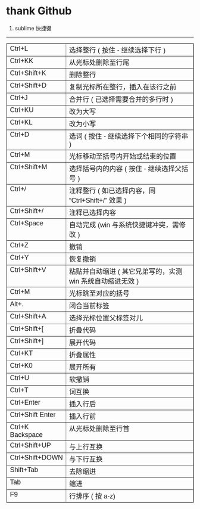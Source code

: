 thank Github
===================

 1. sublime 快捷键 
-------------------
<table cellspacing="0" cellpadding="0" border="1" style="word-wrap:break-word; empty-cells:show; border-collapse:collapse">
	<tbody style="word-wrap:break-word">
		<tr style="word-wrap:break-word">
			<td width="114" valign="top" style="word-wrap:break-word">
				<p style="word-wrap:break-word; margin-top:0px; margin-bottom:0px; padding-top:0px; padding-bottom:0px">
					<span style="word-wrap:break-word">
						<span lang="EN-US" style="word-wrap:break-word">
							<span style="font-family:Arial; font-size:18px; word-wrap:break-word">Ctrl+L</span>
						</span>
					</span>
				</p>
			</td>
			<td width="454" valign="top" style="word-wrap:break-word">
				<p style="word-wrap:break-word; margin-top:0px; margin-bottom:0px; padding-top:0px; padding-bottom:0px">
					<span style="font-family:Arial; font-size:18px; word-wrap:break-word">
						<span style="word-wrap:break-word">
							<span style="word-wrap:break-word">选择整行</span>
							<span lang="EN-US" style="word-wrap:break-word">(</span>
							<span style="word-wrap:break-word">按住</span>
							<span lang="EN-US" style="word-wrap:break-word">-</span>
							<span style="word-wrap:break-word">继续选择下行</span>
							<span lang="EN-US" style="word-wrap:break-word">)</span>
						</span>
					</span>
				</p>
			</td>
		</tr>
		<tr style="word-wrap:break-word">
			<td width="114" valign="top" style="word-wrap:break-word">
				<p style="word-wrap:break-word; margin-top:0px; margin-bottom:0px; padding-top:0px; padding-bottom:0px">
					<span style="word-wrap:break-word">
						<span lang="EN-US" style="word-wrap:break-word">
							<span style="font-family:Arial; font-size:18px; word-wrap:break-word">Ctrl+KK</span>
						</span>
					</span>
				</p>
			</td>
			<td width="454" valign="top" style="word-wrap:break-word">
				<p style="word-wrap:break-word; margin-top:0px; margin-bottom:0px; padding-top:0px; padding-bottom:0px">
					<span style="word-wrap:break-word">
						<span style="font-family:Arial; font-size:18px; word-wrap:break-word">从光标处删除至行尾</span>
					</span>
				</p>
			</td>
		</tr>
		<tr style="word-wrap:break-word">
			<td width="114" valign="top" style="word-wrap:break-word">
				<p style="word-wrap:break-word; margin-top:0px; margin-bottom:0px; padding-top:0px; padding-bottom:0px">
					<span style="word-wrap:break-word">
						<span lang="EN-US" style="word-wrap:break-word">
							<span style="font-family:Arial; font-size:18px; word-wrap:break-word">Ctrl+Shift+K</span>
						</span>
					</span>
				</p>
			</td>
			<td width="454" valign="top" style="word-wrap:break-word">
				<p style="word-wrap:break-word; margin-top:0px; margin-bottom:0px; padding-top:0px; padding-bottom:0px">
					<span style="word-wrap:break-word">
						<span style="font-family:Arial; font-size:18px; word-wrap:break-word">删除整行</span>
					</span>
				</p>
			</td>
		</tr>
		<tr style="word-wrap:break-word">
			<td width="114" valign="top" style="word-wrap:break-word">
				<p style="word-wrap:break-word; margin-top:0px; margin-bottom:0px; padding-top:0px; padding-bottom:0px">
					<span style="word-wrap:break-word">
						<span lang="EN-US" style="word-wrap:break-word">
							<span style="font-family:Arial; font-size:18px; word-wrap:break-word">Ctrl+Shift+D</span>
						</span>
					</span>
				</p>
			</td>
			<td width="454" valign="top" style="word-wrap:break-word">
				<p style="word-wrap:break-word; margin-top:0px; margin-bottom:0px; padding-top:0px; padding-bottom:0px">
					<span style="word-wrap:break-word">
						<span style="font-family:Arial; font-size:18px; word-wrap:break-word">复制光标所在整行，插入在该行之前</span>
					</span>
				</p>
			</td>
		</tr>
		<tr style="word-wrap:break-word">
			<td width="114" valign="top" style="word-wrap:break-word">
				<p style="word-wrap:break-word; margin-top:0px; margin-bottom:0px; padding-top:0px; padding-bottom:0px">
					<span style="word-wrap:break-word">
						<span lang="EN-US" style="word-wrap:break-word">
							<span style="font-family:Arial; font-size:18px; word-wrap:break-word">Ctrl+J</span>
						</span>
					</span>
				</p>
			</td>
			<td width="454" valign="top" style="word-wrap:break-word">
				<p style="word-wrap:break-word; margin-top:0px; margin-bottom:0px; padding-top:0px; padding-bottom:0px">
					<span style="font-family:Arial; font-size:18px; word-wrap:break-word">
						<span style="word-wrap:break-word">合并行</span>
						<span lang="EN-US" style="word-wrap:break-word">(</span>
						<span style="word-wrap:break-word">已选择需要合并的多行时</span>
						<span lang="EN-US" style="word-wrap:break-word">)</span>
					</span>
				</p>
			</td>
		</tr>
		<tr style="word-wrap:break-word">
			<td width="114" valign="top" style="word-wrap:break-word">
				<p style="word-wrap:break-word; margin-top:0px; margin-bottom:0px; padding-top:0px; padding-bottom:0px">
					<span style="word-wrap:break-word">
						<span lang="EN-US" style="word-wrap:break-word">
							<span style="font-family:Arial; font-size:18px; word-wrap:break-word">Ctrl+KU</span>
						</span>
					</span>
				</p>
			</td>
			<td width="454" valign="top" style="word-wrap:break-word">
				<p style="word-wrap:break-word; margin-top:0px; margin-bottom:0px; padding-top:0px; padding-bottom:0px">
					<span style="word-wrap:break-word">
						<span style="font-family:Arial; font-size:18px; word-wrap:break-word">改为大写</span>
					</span>
				</p>
			</td>
		</tr>
		<tr style="word-wrap:break-word">
			<td width="114" valign="top" style="word-wrap:break-word">
				<p style="word-wrap:break-word; margin-top:0px; margin-bottom:0px; padding-top:0px; padding-bottom:0px">
					<span style="word-wrap:break-word">
						<span lang="EN-US" style="word-wrap:break-word">
							<span style="font-family:Arial; font-size:18px; word-wrap:break-word">Ctrl+KL</span>
						</span>
					</span>
				</p>
			</td>
			<td width="454" valign="top" style="word-wrap:break-word">
				<p style="word-wrap:break-word; margin-top:0px; margin-bottom:0px; padding-top:0px; padding-bottom:0px">
					<span style="word-wrap:break-word">
						<span style="font-family:Arial; font-size:18px; word-wrap:break-word">改为小写</span>
					</span>
				</p>
			</td>
		</tr>
		<tr style="word-wrap:break-word">
			<td width="114" valign="top" style="word-wrap:break-word">
				<p style="word-wrap:break-word; margin-top:0px; margin-bottom:0px; padding-top:0px; padding-bottom:0px">
					<span style="word-wrap:break-word">
						<span lang="EN-US" style="word-wrap:break-word">
							<span style="font-family:Arial; font-size:18px; word-wrap:break-word">Ctrl+D</span>
						</span>
					</span>
				</p>
			</td>
			<td width="454" valign="top" style="word-wrap:break-word">
				<p style="word-wrap:break-word; margin-top:0px; margin-bottom:0px; padding-top:0px; padding-bottom:0px">
					<span style="font-family:Arial; font-size:18px; word-wrap:break-word">
						<span style="word-wrap:break-word">选词</span>
						<span lang="EN-US" style="word-wrap:break-word">(</span>
						<span style="word-wrap:break-word">按住</span>
						<span lang="EN-US" style="word-wrap:break-word">-</span>
						<span style="word-wrap:break-word">继续选择下个相同的字符串</span>
						<span lang="EN-US" style="word-wrap:break-word">)</span>
					</span>
				</p>
			</td>
		</tr>
		<tr style="word-wrap:break-word">
			<td width="114" valign="top" style="word-wrap:break-word">
				<p style="word-wrap:break-word; margin-top:0px; margin-bottom:0px; padding-top:0px; padding-bottom:0px">
					<span style="word-wrap:break-word">
						<span lang="EN-US" style="word-wrap:break-word">
							<span style="font-family:Arial; font-size:18px; word-wrap:break-word">Ctrl+M</span>
						</span>
					</span>
				</p>
			</td>
			<td width="454" valign="top" style="word-wrap:break-word">
				<p style="word-wrap:break-word; margin-top:0px; margin-bottom:0px; padding-top:0px; padding-bottom:0px">
					<span style="word-wrap:break-word">
						<span style="font-family:Arial; font-size:18px; word-wrap:break-word">光标移动至括号内开始或结束的位置</span>
					</span>
				</p>
			</td>
		</tr>
		<tr style="word-wrap:break-word">
			<td width="114" valign="top" style="word-wrap:break-word">
				<p style="word-wrap:break-word; margin-top:0px; margin-bottom:0px; padding-top:0px; padding-bottom:0px">
					<span style="word-wrap:break-word">
						<span lang="EN-US" style="word-wrap:break-word">
							<span style="font-family:Arial; font-size:18px; word-wrap:break-word">Ctrl+Shift+M</span>
						</span>
					</span>
				</p>
			</td>
			<td width="454" valign="top" style="word-wrap:break-word">
				<p style="word-wrap:break-word; margin-top:0px; margin-bottom:0px; padding-top:0px; padding-bottom:0px">
					<span style="font-family:Arial; font-size:18px; word-wrap:break-word">
						<span style="word-wrap:break-word">选择括号内的内容</span>
						<span lang="EN-US" style="word-wrap:break-word">(</span>
						<span style="word-wrap:break-word">按住</span>
						<span lang="EN-US" style="word-wrap:break-word">-</span>
						<span style="word-wrap:break-word">继续选择父括号</span>
						<span lang="EN-US" style="word-wrap:break-word">)</span>
					</span>
				</p>
			</td>
		</tr>
		<tr style="word-wrap:break-word">
			<td width="114" valign="top" style="word-wrap:break-word">
				<p style="word-wrap:break-word; margin-top:0px; margin-bottom:0px; padding-top:0px; padding-bottom:0px">
					<span style="word-wrap:break-word">
						<span lang="EN-US" style="word-wrap:break-word">
							<span style="font-family:Arial; font-size:18px; word-wrap:break-word">Ctrl+/</span>
						</span>
					</span>
				</p>
			</td>
			<td width="454" valign="top" style="word-wrap:break-word">
				<p style="word-wrap:break-word; margin-top:0px; margin-bottom:0px; padding-top:0px; padding-bottom:0px">
					<span style="font-family:Arial; font-size:18px; word-wrap:break-word">
						<span style="word-wrap:break-word">注释整行</span>
						<span lang="EN-US" style="word-wrap:break-word">(</span>
						<span style="word-wrap:break-word">如已选择内容，同</span>
						<span lang="EN-US" style="word-wrap:break-word">“Ctrl+Shift+/”</span>
						<span style="word-wrap:break-word">效果</span>
						<span lang="EN-US" style="word-wrap:break-word">)</span>
					</span>
				</p>
			</td>
		</tr>
		<tr style="word-wrap:break-word">
			<td width="114" valign="top" style="word-wrap:break-word">
				<p style="word-wrap:break-word; margin-top:0px; margin-bottom:0px; padding-top:0px; padding-bottom:0px">
					<span style="word-wrap:break-word">
						<span lang="EN-US" style="word-wrap:break-word">
							<span style="font-family:Arial; font-size:18px; word-wrap:break-word">Ctrl+Shift+/</span>
						</span>
					</span>
				</p>
			</td>
			<td width="454" valign="top" style="word-wrap:break-word">
				<p style="word-wrap:break-word; margin-top:0px; margin-bottom:0px; padding-top:0px; padding-bottom:0px">
					<span style="word-wrap:break-word">
						<span style="font-family:Arial; font-size:18px; word-wrap:break-word">注释已选择内容</span>
					</span>
				</p>
			</td>
		</tr>
		<tr style="word-wrap:break-word">
			<td width="114" valign="top" style="word-wrap:break-word">
				<p style="word-wrap:break-word; margin-top:0px; margin-bottom:0px; padding-top:0px; padding-bottom:0px">
					<span style="word-wrap:break-word">
						<span lang="EN-US" style="word-wrap:break-word">
							<span style="font-family:Arial; font-size:18px; word-wrap:break-word">Ctrl+Space</span>
						</span>
					</span>
				</p>
			</td>
			<td width="454" valign="top" style="word-wrap:break-word">
				<p style="word-wrap:break-word; margin-top:0px; margin-bottom:0px; padding-top:0px; padding-bottom:0px">
					<span style="font-family:Arial; font-size:18px; word-wrap:break-word">
						<span style="word-wrap:break-word">自动完成</span>
						<span lang="EN-US" style="word-wrap:break-word">(win</span>
						<span style="word-wrap:break-word">与系统快捷键冲突，需修改</span>
						<span lang="EN-US" style="word-wrap:break-word">)</span>
					</span>
				</p>
			</td>
		</tr>
		<tr style="word-wrap:break-word">
			<td width="114" valign="top" style="word-wrap:break-word">
				<p style="word-wrap:break-word; margin-top:0px; margin-bottom:0px; padding-top:0px; padding-bottom:0px">
					<span style="word-wrap:break-word">
						<span lang="EN-US" style="word-wrap:break-word">
							<span style="font-family:Arial; font-size:18px; word-wrap:break-word">Ctrl+Z</span>
						</span>
					</span>
				</p>
			</td>
			<td width="454" valign="top" style="word-wrap:break-word">
				<p style="word-wrap:break-word; margin-top:0px; margin-bottom:0px; padding-top:0px; padding-bottom:0px">
					<span style="word-wrap:break-word">
						<span style="font-family:Arial; font-size:18px; word-wrap:break-word">撤销</span>
					</span>
				</p>
			</td>
		</tr>
		<tr style="word-wrap:break-word">
			<td width="114" valign="top" style="word-wrap:break-word">
				<p style="word-wrap:break-word; margin-top:0px; margin-bottom:0px; padding-top:0px; padding-bottom:0px">
					<span style="word-wrap:break-word">
						<span lang="EN-US" style="word-wrap:break-word">
							<span style="font-family:Arial; font-size:18px; word-wrap:break-word">Ctrl+Y</span>
						</span>
					</span>
				</p>
			</td>
			<td width="454" valign="top" style="word-wrap:break-word">
				<p style="word-wrap:break-word; margin-top:0px; margin-bottom:0px; padding-top:0px; padding-bottom:0px">
					<span style="word-wrap:break-word">
						<span style="font-family:Arial; font-size:18px; word-wrap:break-word">恢复撤销</span>
					</span>
				</p>
			</td>
		</tr>
		<tr style="word-wrap:break-word">
			<td width="114" valign="top" style="word-wrap:break-word">
				<p style="word-wrap:break-word; margin-top:0px; margin-bottom:0px; padding-top:0px; padding-bottom:0px">
					<span style="word-wrap:break-word">
						<span lang="EN-US" style="word-wrap:break-word">
							<span style="font-family:Arial; font-size:18px; word-wrap:break-word">Ctrl+Shift+V</span>
						</span>
					</span>
				</p>
			</td>
			<td width="454" valign="top" style="word-wrap:break-word">
				<p style="word-wrap:break-word; margin-top:0px; margin-bottom:0px; padding-top:0px; padding-bottom:0px">
					<span style="font-family:Arial; font-size:18px; word-wrap:break-word">
						<span style="word-wrap:break-word">粘贴并自动缩进</span>
						<span lang="EN-US" style="word-wrap:break-word">(</span>
						<span style="word-wrap:break-word">其它兄弟写的，实测</span>
						<span lang="EN-US" style="word-wrap:break-word">win</span>
						<span style="word-wrap:break-word">系统自动缩进无效</span>
						<span lang="EN-US" style="word-wrap:break-word">)</span>
					</span>
				</p>
			</td>
		</tr>
		<tr style="word-wrap:break-word">
			<td width="114" valign="top" style="word-wrap:break-word">
				<p style="word-wrap:break-word; margin-top:0px; margin-bottom:0px; padding-top:0px; padding-bottom:0px">
					<span style="word-wrap:break-word">
						<span lang="EN-US" style="word-wrap:break-word">
							<span style="font-family:Arial; font-size:18px; word-wrap:break-word">Ctrl+M</span>
						</span>
					</span>
				</p>
			</td>
			<td width="454" valign="top" style="word-wrap:break-word">
				<p style="word-wrap:break-word; margin-top:0px; margin-bottom:0px; padding-top:0px; padding-bottom:0px">
					<span style="word-wrap:break-word">
						<span style="font-family:Arial; font-size:18px; word-wrap:break-word">光标跳至对应的括号</span>
					</span>
				</p>
			</td>
		</tr>
		<tr style="word-wrap:break-word">
			<td width="114" valign="top" style="word-wrap:break-word">
				<p style="word-wrap:break-word; margin-top:0px; margin-bottom:0px; padding-top:0px; padding-bottom:0px">
					<span style="word-wrap:break-word">
						<span lang="EN-US" style="word-wrap:break-word">
							<span style="font-family:Arial; font-size:18px; word-wrap:break-word">Alt+.</span>
						</span>
					</span>
				</p>
			</td>
			<td width="454" valign="top" style="word-wrap:break-word">
				<p style="word-wrap:break-word; margin-top:0px; margin-bottom:0px; padding-top:0px; padding-bottom:0px">
					<span style="word-wrap:break-word">
						<span style="font-family:Arial; font-size:18px; word-wrap:break-word">闭合当前标签</span>
					</span>
				</p>
			</td>
		</tr>
		<tr style="word-wrap:break-word">
			<td width="114" valign="top" style="word-wrap:break-word">
				<p style="word-wrap:break-word; margin-top:0px; margin-bottom:0px; padding-top:0px; padding-bottom:0px">
					<span style="word-wrap:break-word">
						<span lang="EN-US" style="word-wrap:break-word">
							<span style="font-family:Arial; font-size:18px; word-wrap:break-word">Ctrl+Shift+A</span>
						</span>
					</span>
				</p>
			</td>
			<td width="454" valign="top" style="word-wrap:break-word">
				<p style="word-wrap:break-word; margin-top:0px; margin-bottom:0px; padding-top:0px; padding-bottom:0px">
					<span style="word-wrap:break-word">
						<span style="font-family:Arial; font-size:18px; word-wrap:break-word">选择光标位置父标签对儿</span>
					</span>
				</p>
			</td>
		</tr>
		<tr style="word-wrap:break-word">
			<td width="114" valign="top" style="word-wrap:break-word">
				<p style="word-wrap:break-word; margin-top:0px; margin-bottom:0px; padding-top:0px; padding-bottom:0px">
					<span style="word-wrap:break-word">
						<span lang="EN-US" style="word-wrap:break-word">
							<span style="font-family:Arial; font-size:18px; word-wrap:break-word">Ctrl+Shift+[</span>
						</span>
					</span>
				</p>
			</td>
			<td width="454" valign="top" style="word-wrap:break-word">
				<p style="word-wrap:break-word; margin-top:0px; margin-bottom:0px; padding-top:0px; padding-bottom:0px">
					<span style="word-wrap:break-word">
						<span style="font-family:Arial; font-size:18px; word-wrap:break-word">折叠代码</span>
					</span>
				</p>
			</td>
		</tr>
		<tr style="word-wrap:break-word">
			<td width="114" valign="top" style="word-wrap:break-word">
				<p style="word-wrap:break-word; margin-top:0px; margin-bottom:0px; padding-top:0px; padding-bottom:0px">
					<span style="word-wrap:break-word">
						<span lang="EN-US" style="word-wrap:break-word">
							<span style="font-family:Arial; font-size:18px; word-wrap:break-word">Ctrl+Shift+]</span>
						</span>
					</span>
				</p>
			</td>
			<td width="454" valign="top" style="word-wrap:break-word">
				<p style="word-wrap:break-word; margin-top:0px; margin-bottom:0px; padding-top:0px; padding-bottom:0px">
					<span style="word-wrap:break-word">
						<span style="font-family:Arial; font-size:18px; word-wrap:break-word">展开代码</span>
					</span>
				</p>
			</td>
		</tr>
		<tr style="word-wrap:break-word">
			<td width="114" valign="top" style="word-wrap:break-word">
				<p style="word-wrap:break-word; margin-top:0px; margin-bottom:0px; padding-top:0px; padding-bottom:0px">
					<span style="word-wrap:break-word">
						<span lang="EN-US" style="word-wrap:break-word">
							<span style="font-family:Arial; font-size:18px; word-wrap:break-word">Ctrl+KT</span>
						</span>
					</span>
				</p>
			</td>
			<td width="454" valign="top" style="word-wrap:break-word">
				<p style="word-wrap:break-word; margin-top:0px; margin-bottom:0px; padding-top:0px; padding-bottom:0px">
					<span style="word-wrap:break-word">
						<span style="font-family:Arial; font-size:18px; word-wrap:break-word">折叠属性</span>
					</span>
				</p>
			</td>
		</tr>
		<tr style="word-wrap:break-word">
			<td width="114" valign="top" style="word-wrap:break-word">
				<p style="word-wrap:break-word; margin-top:0px; margin-bottom:0px; padding-top:0px; padding-bottom:0px">
					<span style="word-wrap:break-word">
						<span lang="EN-US" style="word-wrap:break-word">
							<span style="font-family:Arial; font-size:18px; word-wrap:break-word">Ctrl+K0</span>
						</span>
					</span>
				</p>
			</td>
			<td width="454" valign="top" style="word-wrap:break-word">
				<p style="word-wrap:break-word; margin-top:0px; margin-bottom:0px; padding-top:0px; padding-bottom:0px">
					<span style="word-wrap:break-word">
						<span style="font-family:Arial; font-size:18px; word-wrap:break-word">展开所有</span>
					</span>
				</p>
			</td>
		</tr>
		<tr style="word-wrap:break-word">
			<td width="114" valign="top" style="word-wrap:break-word">
				<p style="word-wrap:break-word; margin-top:0px; margin-bottom:0px; padding-top:0px; padding-bottom:0px">
					<span style="word-wrap:break-word">
						<span lang="EN-US" style="word-wrap:break-word">
							<span style="font-family:Arial; font-size:18px; word-wrap:break-word">Ctrl+U</span>
						</span>
					</span>
				</p>
			</td>
			<td width="454" valign="top" style="word-wrap:break-word">
				<p style="word-wrap:break-word; margin-top:0px; margin-bottom:0px; padding-top:0px; padding-bottom:0px">
					<span style="word-wrap:break-word">
						<span style="font-family:Arial; font-size:18px; word-wrap:break-word">软撤销</span>
					</span>
				</p>
			</td>
		</tr>
		<tr style="word-wrap:break-word">
			<td width="114" valign="top" style="word-wrap:break-word">
				<p style="word-wrap:break-word; margin-top:0px; margin-bottom:0px; padding-top:0px; padding-bottom:0px">
					<span style="word-wrap:break-word">
						<span lang="EN-US" style="word-wrap:break-word">
							<span style="font-family:Arial; font-size:18px; word-wrap:break-word">Ctrl+T</span>
						</span>
					</span>
				</p>
			</td>
			<td width="454" valign="top" style="word-wrap:break-word">
				<p style="word-wrap:break-word; margin-top:0px; margin-bottom:0px; padding-top:0px; padding-bottom:0px">
					<span style="word-wrap:break-word">
						<span style="font-family:Arial; font-size:18px; word-wrap:break-word">词互换</span>
					</span>
				</p>
			</td>
		</tr>
		<tr style="word-wrap:break-word">
			<td width="114" valign="top" style="word-wrap:break-word">
				<p style="word-wrap:break-word; margin-top:0px; margin-bottom:0px; padding-top:0px; padding-bottom:0px">
					<span style="word-wrap:break-word">
						<span lang="EN-US" style="word-wrap:break-word">
							<span style="font-family:Arial; font-size:18px; word-wrap:break-word">Ctrl+Enter</span>
						</span>
					</span>
				</p>
			</td>
			<td width="454" valign="top" style="word-wrap:break-word">
				<p style="word-wrap:break-word; margin-top:0px; margin-bottom:0px; padding-top:0px; padding-bottom:0px">
					<span style="word-wrap:break-word">
						<span style="font-family:Arial; font-size:18px; word-wrap:break-word">插入行后</span>
					</span>
				</p>
			</td>
		</tr>
		<tr style="word-wrap:break-word">
			<td width="114" valign="top" style="word-wrap:break-word">
				<p style="word-wrap:break-word; margin-top:0px; margin-bottom:0px; padding-top:0px; padding-bottom:0px">
					<span style="word-wrap:break-word">
						<span lang="EN-US" style="word-wrap:break-word">
							<span style="font-family:Arial; font-size:18px; word-wrap:break-word">Ctrl+Shift Enter</span>
						</span>
					</span>
				</p>
			</td>
			<td width="454" valign="top" style="word-wrap:break-word">
				<p style="word-wrap:break-word; margin-top:0px; margin-bottom:0px; padding-top:0px; padding-bottom:0px">
					<span style="word-wrap:break-word">
						<span style="font-family:Arial; font-size:18px; word-wrap:break-word">插入行前</span>
					</span>
				</p>
			</td>
		</tr>
		<tr style="word-wrap:break-word">
			<td width="114" valign="top" style="word-wrap:break-word">
				<p style="word-wrap:break-word; margin-top:0px; margin-bottom:0px; padding-top:0px; padding-bottom:0px">
					<span style="word-wrap:break-word">
						<span lang="EN-US" style="word-wrap:break-word">
							<span style="font-family:Arial; font-size:18px; word-wrap:break-word">Ctrl+K Backspace</span>
						</span>
					</span>
				</p>
			</td>
			<td width="454" valign="top" style="word-wrap:break-word">
				<p style="word-wrap:break-word; margin-top:0px; margin-bottom:0px; padding-top:0px; padding-bottom:0px">
					<span style="word-wrap:break-word">
						<span style="font-family:Arial; font-size:18px; word-wrap:break-word">从光标处删除至行首</span>
					</span>
				</p>
			</td>
		</tr>
		<tr style="word-wrap:break-word">
			<td width="114" valign="top" style="word-wrap:break-word">
				<p style="word-wrap:break-word; margin-top:0px; margin-bottom:0px; padding-top:0px; padding-bottom:0px">
					<span style="word-wrap:break-word">
						<span lang="EN-US" style="word-wrap:break-word">
							<span style="font-family:Arial; font-size:18px; word-wrap:break-word">Ctrl+Shift+UP</span>
						</span>
					</span>
				</p>
			</td>
			<td width="454" valign="top" style="word-wrap:break-word">
				<p style="word-wrap:break-word; margin-top:0px; margin-bottom:0px; padding-top:0px; padding-bottom:0px">
					<span style="word-wrap:break-word">
						<span style="font-family:Arial; font-size:18px; word-wrap:break-word">与上行互换</span>
					</span>
				</p>
			</td>
		</tr>
		<tr style="word-wrap:break-word">
			<td width="114" valign="top" style="word-wrap:break-word">
				<p style="word-wrap:break-word; margin-top:0px; margin-bottom:0px; padding-top:0px; padding-bottom:0px">
					<span style="word-wrap:break-word">
						<span lang="EN-US" style="word-wrap:break-word">
							<span style="font-family:Arial; font-size:18px; word-wrap:break-word">Ctrl+Shift+DOWN</span>
						</span>
					</span>
				</p>
			</td>
			<td width="454" valign="top" style="word-wrap:break-word">
				<p style="word-wrap:break-word; margin-top:0px; margin-bottom:0px; padding-top:0px; padding-bottom:0px">
					<span style="word-wrap:break-word">
						<span style="font-family:Arial; font-size:18px; word-wrap:break-word">与下行互换</span>
					</span>
				</p>
			</td>
		</tr>
		<tr style="word-wrap:break-word">
			<td width="114" valign="top" style="word-wrap:break-word">
				<p style="word-wrap:break-word; margin-top:0px; margin-bottom:0px; padding-top:0px; padding-bottom:0px">
					<span style="word-wrap:break-word">
						<span lang="EN-US" style="word-wrap:break-word">
							<span style="font-family:Arial; font-size:18px; word-wrap:break-word">Shift+Tab</span>
						</span>
					</span>
				</p>
			</td>
			<td width="454" valign="top" style="word-wrap:break-word">
				<p style="word-wrap:break-word; margin-top:0px; margin-bottom:0px; padding-top:0px; padding-bottom:0px">
					<span style="word-wrap:break-word">
						<span style="font-family:Arial; font-size:18px; word-wrap:break-word">去除缩进</span>
					</span>
				</p>
			</td>
		</tr>
		<tr style="word-wrap:break-word">
			<td width="114" valign="top" style="word-wrap:break-word">
				<p style="word-wrap:break-word; margin-top:0px; margin-bottom:0px; padding-top:0px; padding-bottom:0px">
					<span style="word-wrap:break-word">
						<span lang="EN-US" style="word-wrap:break-word">
							<span style="font-family:Arial; font-size:18px; word-wrap:break-word">Tab</span>
						</span>
					</span>
				</p>
			</td>
			<td width="454" valign="top" style="word-wrap:break-word">
				<p style="word-wrap:break-word; margin-top:0px; margin-bottom:0px; padding-top:0px; padding-bottom:0px">
					<span style="word-wrap:break-word">
						<span style="font-family:Arial; font-size:18px; word-wrap:break-word">缩进</span>
					</span>
				</p>
			</td>
		</tr>
		<tr style="word-wrap:break-word">
			<td width="114" valign="top" style="word-wrap:break-word">
				<p style="word-wrap:break-word; margin-top:0px; margin-bottom:0px; padding-top:0px; padding-bottom:0px">
					<span style="word-wrap:break-word">
						<span lang="EN-US" style="word-wrap:break-word">
							<span style="font-family:Arial; font-size:18px; word-wrap:break-word">F9</span>
						</span>
					</span>
				</p>
			</td>
			<td width="454" valign="top" style="word-wrap:break-word">
				<p style="word-wrap:break-word; margin-top:0px; margin-bottom:0px; padding-top:0px; padding-bottom:0px">
					<span style="font-family:Arial; font-size:18px; word-wrap:break-word">
						<span style="word-wrap:break-word">行排序</span>
						<span lang="EN-US" style="word-wrap:break-word">(</span>
						<span style="word-wrap:break-word">按</span>
						<span lang="EN-US" style="word-wrap:break-word">a-z)</span>
					</span>
				</p>
			</td>
		</tr>
	</tbody>
</table>